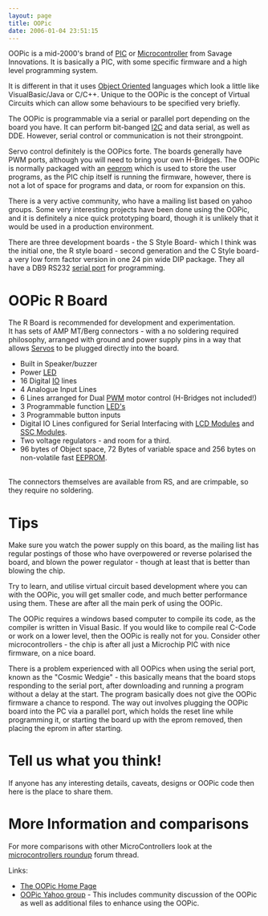 ```yaml
---
layout: page
title: OOPic
date: 2006-01-04 23:51:15
---
```

OOPic is a mid-2000's brand of <a href="/wiki/pic.html" title="PIC">PIC</a> or <a href="/wiki/microcontroller.html" title="A programmable digital controller">Microcontroller</a> from Savage Innovations. It is basically a PIC, with some specific firmware and a high level programming system.

It is different in that it uses <a href="/wiki/object_oriented.html" title="Object Oriented">Object Oriented</a> languages which look a little like VisualBasic/Java or C/C++. Unique to the OOPic is the concept of Virtual Circuits which can allow some behaviours to be specified very briefly.

The OOPic is programmable via a serial or parallel port depending on the board you have. It can perform bit-banged <a href="/wiki/i2c.html" title="Inter Integrated Circuit bus">I2C</a> and data serial, as well as DDE. However, serial control or communication is not their strongpoint.

Servo control definitely is the OOPics forte. The boards generally have PWM ports, although you will need to bring your own H-Bridges. The OOPic is normally packaged with an <a href="/wiki/eeprom.html" title="Electrically Erasable Programmable ROM">eeprom</a> which is used to store the user programs, as the PIC chip itself is running the firmware, however, there is not a lot of space for programs and data, or room for expansion on this.

There is a very active community, who have a mailing list based on yahoo groups. Some very interesting projects have been done using the OOPic, and it is definitely a nice quick prototyping board, though it is unlikely that it would be used in a production environment.

There are three development boards - the S Style Board- which I think was the initial one, the R style board - second generation and the C Style board- a very low form factor version in one 24 pin wide DIP package.  They all have a DB9 RS232 <a href="/wiki/serial_data_stream.html" title="Serial Data Stream">serial port</a> for programming.

<h1 id="OOPic_R_Board">OOPic R Board</h1>
The R Board is recommended for development and experimentation.
<br/>It has sets of AMP MT/Berg connectors - with a no soldering required philosophy, arranged with ground and power supply pins in a way that allows <a href="/wiki/servo_motor.html" title="A motor with built in positioning control - easily interfaced with digital systems">Servos</a> to be plugged directly into the board.

<ul><li> Built in Speaker/buzzer
</li><li> Power <a href="/wiki/led.html" title="Light Emitting Diode">LED</a>
</li><li> 16 Digital <a href="/wiki/io.html" title="Input Output">IO</a> lines
</li><li> 4 Analogue Input Lines
</li><li> 6 Lines arranged for Dual <a href="/wiki/pwm.html" title="Pulse Width Modulation">PWM</a> motor control (H-Bridges not included!)
</li><li> 3 Programmable function <a href="/wiki/led.html" title="Light Emitting Diode">LED's</a>
</li><li> 3 Programmable button inputs
</li><li> Digital IO Lines configured for Serial Interfacing with <a href="/wiki/lcd.html" title="Liquid Crystal Display">LCD Modules</a> and <a href="/wiki/ssc.html" title="Serial Servo Controller">SSC Modules</a>.
</li><li> Two voltage regulators - and room for a third.
</li><li> 96 bytes of Object space, 72 Bytes of variable space and 256 bytes on non-volatile fast <a href="/wiki/eeprom.html" title="Electrically Erasable Programmable ROM">EEPROM</a>.
</li></ul>
<br/>The connectors themselves are available from RS, and are crimpable, so they require no soldering.

<h1 id="Tips">Tips</h1>
Make sure you watch the power supply on this board, as the mailing list has regular postings of those who have overpowered or reverse polarised the board, and blown the power regulator - though at least that is better than blowing the chip.

Try to learn, and utilise virtual circuit based development where you can with the OOPic, you will get smaller code, and much better performance using them. These are after all the main perk of using the OOPic.

The OOPic requires a windows based computer to compile its code, as the compiler is written in Visual Basic. If you would like to compile real C-Code or work on a lower level, then the OOPic is really not for you. Consider other microcontrollers - the chip is after all just a Microchip PIC with nice firmware, on a nice board.

There is a problem experienced with all OOPics when using the serial port, known as the "Cosmic Wedgie" - this basically means that the board stops responding to the serial port, after downloading and running a program without a delay at the start. The program basically does not give the OOPic firmware a chance to respond. The way out involves plugging the OOPic board into the PC via a parallel port, which holds the reset line while programming it, or starting the board up with the eprom removed, then placing the eprom in after starting.

<h1 id="Tell_us_what_you_think_">Tell us what you think!</h1>

If anyone has any interesting details, caveats, designs or OOPic code then here is the place to share them.

<h1 id="More_Information_and_comparisons">More Information and comparisons</h1>

For more comparisons with other MicroControllers look at the <a href="/forums/electronics/preferred_microcontrollers.html" rel="">microcontrollers roundup</a> forum thread.

Links:

<ul><li> <a href="http://oopic.com" rel="external" target="_blank">The OOPic Home Page</a>
</li><li> <a href="http://groups.yahoo.com/group/oopic" rel="external" target="_blank">OOPic Yahoo group</a> - This includes community discussion of the OOPic as well as additional files to enhance using the OOPic.
</li></ul>
